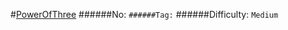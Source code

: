 #[PowerOfThree](https://leetcode.com/problems/power-of-three/)
######No: ``
######Tag: ``
######Difficulty: `Medium`
